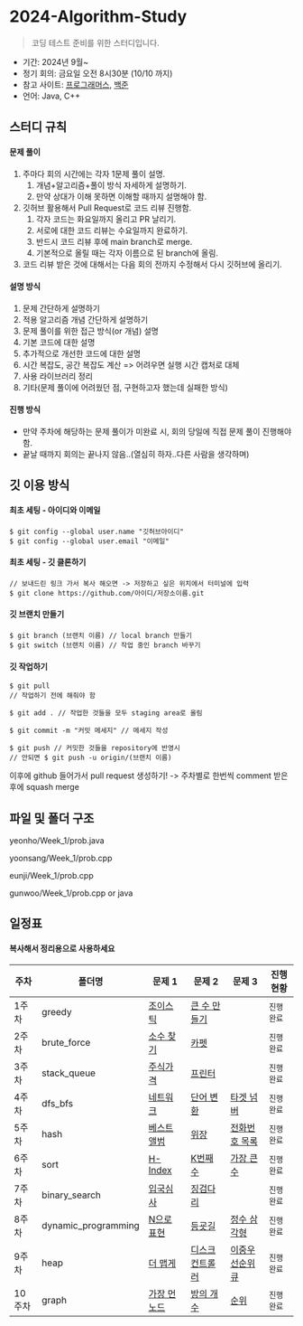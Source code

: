 # 2024-Algorithm-Study

> 코딩 테스트 준비를 위한 스터디입니다.

-   기간: 2024년 9월~
-   정기 회의: 금요일 오전 8시30분 (10/10 까지)
-   참고 사이트: [프로그래머스](https://programmers.co.kr/learn/challenges), [백준](https://www.acmicpc.net/)
-   언어: Java, C++

## 스터디 규칙

#### 문제 풀이

1. 주마다 회의 시간에는 각자 1문제 풀이 설명.
    1. 개념+알고리즘+풀이 방식 자세하게 설명하기.
    2. 만약 상대가 이해 못하면 이해할 때까지 설명해야 함.
2. 깃허브 활용해서 Pull Request로 코드 리뷰 진행함.
    1. 각자 코드는 화요일까지 올리고 PR 날리기.
    1. 서로에 대한 코드 리뷰는 수요일까지 완료하기.
    1. 반드시 코드 리뷰 후에 main branch로 merge.
    1. 기본적으로 올릴 때는 각자 이름으로 된 branch에 올림.
3. 코드 리뷰 받은 것에 대해서는 다음 회의 전까지 수정해서 다시 깃허브에 올리기.

#### 설명 방식

1. 문제 간단하게 설명하기
1. 적용 알고리즘 개념 간단하게 설명하기
1. 문제 풀이를 위한 접근 방식(or 개념) 설명
1. 기본 코드에 대한 설명
1. 추가적으로 개선한 코드에 대한 설명
1. 시간 복잡도, 공간 복잡도 계산 => 어려우면 실행 시간 캡처로 대체
1. 사용 라이브러리 정리
1. 기타(문제 풀이에 어려웠던 점, 구현하고자 했는데 실패한 방식)

#### 진행 방식

-   만약 주차에 해당하는 문제 풀이가 미완료 시, 회의 당일에 직접 문제 풀이 진행해야 함.
-   끝날 때까지 회의는 끝나지 않음..(열심히 하자..다른 사람을 생각하며)

## 깃 이용 방식

#### 최초 세팅 - 아이디와 이메일

```
$ git config --global user.name "깃허브아이디"
$ git config --global user.email "이메일"
```

#### 최초 세팅 - 깃 클론하기

```
// 보내드린 링크 가서 복사 해오면 -> 저장하고 싶은 위치에서 터미널에 입력
$ git clone https://github.com/아이디/저장소이름.git
```

#### 깃 브랜치 만들기

```
$ git branch (브랜치 이름) // local branch 만들기
$ git switch (브랜치 이름) // 작업 중인 branch 바꾸기
```

#### 깃 작업하기

```
$ git pull
// 작업하기 전에 해줘야 함

$ git add . // 작업한 것들을 모두 staging area로 올림

$ git commit -m "커밋 메세지" // 메세지 작성

$ git push // 커밋한 것들을 repository에 반영시
// 안되면 $ git push -u origin/(브랜치 이름)

```

이후에 github 들어가서 pull request 생성하기! -> 주차별로 한번씩
comment 받은 후에 squash merge

## 파일 및 폴더 구조

yeonho/Week_1/prob.java

yoonsang/Week_1/prob.cpp

eunji/Week_1/prob.cpp

gunwoo/Week_1/prob.cpp or java

## 일정표

#### 복사해서 정리용으로 사용하세요

| **주차** | **폴더명**          | **문제 1**                                                               | **문제 2**                                                                  | **문제 3**                                                                 | **진행 현황** |
| -------- | ------------------- | ------------------------------------------------------------------------ | --------------------------------------------------------------------------- | -------------------------------------------------------------------------- | ------------- |
| 1주차    | greedy              | [조이스틱](https://programmers.co.kr/learn/courses/30/lessons/42860)     | [큰 수 만들기](https://programmers.co.kr/learn/courses/30/lessons/42883)    |                                                                            | `진행 완료`   |
| 2주차    | brute_force         | [소수 찾기](https://programmers.co.kr/learn/courses/30/lessons/42839)    | [카펫](https://programmers.co.kr/learn/courses/30/lessons/42842)            |                                                                            | `진행 완료`   |
| 3주차    | stack_queue         | [주식가격](https://programmers.co.kr/learn/courses/30/lessons/42584)     | [프린터](https://programmers.co.kr/learn/courses/30/lessons/42587)          |                                                                            | `진행 완료`   |
| 4주차    | dfs_bfs             | [네트워크](https://programmers.co.kr/learn/courses/30/lessons/43162)     | [단어 변환](https://programmers.co.kr/learn/courses/30/lessons/43163)       | [타겟 넘버](https://programmers.co.kr/learn/courses/30/lessons/43165)      | `진행 완료`   |
| 5주차    | hash                | [베스트앨범](https://programmers.co.kr/learn/courses/30/lessons/42579)   | [위장](https://programmers.co.kr/learn/courses/30/lessons/42578)            | [전화번호 목록](https://programmers.co.kr/learn/courses/30/lessons/42577)  | `진행 완료`   |
| 6주차    | sort                | [H-Index](https://programmers.co.kr/learn/courses/30/lessons/42747)      | [K번째수](https://programmers.co.kr/learn/courses/30/lessons/42748)         | [가장 큰 수](https://programmers.co.kr/learn/courses/30/lessons/42746)     | `진행 완료`   |
| 7주차    | binary_search       | [입국심사](https://programmers.co.kr/learn/courses/30/lessons/43238)     | [징검다리](https://programmers.co.kr/learn/courses/30/lessons/43236)        |                                                                            | `진행 완료`   |
| 8주차    | dynamic_programming | [N으로 표현](https://programmers.co.kr/learn/courses/30/lessons/42895)   | [등굣길](https://programmers.co.kr/learn/courses/30/lessons/42898)          | [정수 삼각형](https://programmers.co.kr/learn/courses/30/lessons/43105)    | `진행 완료`   |
| 9주차    | heap                | [더 맵게](https://programmers.co.kr/learn/courses/30/lessons/42626)      | [디스크 컨트롤러](https://programmers.co.kr/learn/courses/30/lessons/42627) | [이중우선순위큐](https://programmers.co.kr/learn/courses/30/lessons/42628) | `진행 완료`   |
| 10주차   | graph               | [가장 먼 노드](https://programmers.co.kr/learn/courses/30/lessons/49189) | [방의 개수](https://programmers.co.kr/learn/courses/30/lessons/49190)       | [순위](https://programmers.co.kr/learn/courses/30/lessons/49191)           | `진행 완료`   |
